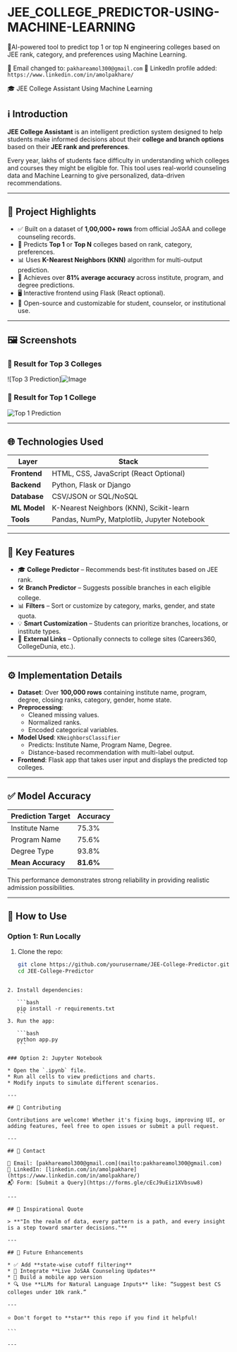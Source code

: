# JEE_COLLEGE_PREDICTOR-USING-MACHINE-LEARNING
🚀AI-powered tool to predict top 1 or top N engineering colleges based on JEE rank, category, and preferences using Machine Learning.

 📧 Email changed to: `pakhareamol300@gmail.com`
🔗 LinkedIn profile added: `https://www.linkedin.com/in/amolpakhare/`


🎓 JEE College Assistant Using Machine Learning

## ℹ️ Introduction

**JEE College Assistant** is an intelligent prediction system designed to help students make informed decisions about their **college and branch options** based on their **JEE rank and preferences**.

Every year, lakhs of students face difficulty in understanding which colleges and courses they might be eligible for. This tool uses real-world counseling data and Machine Learning to give personalized, data-driven recommendations.

---

## 🧠 Project Highlights

- ✅ Built on a dataset of **1,00,000+ rows** from official JoSAA and college counseling records.
- 🎯 Predicts **Top 1** or **Top N** colleges based on rank, category, preferences.
- 📊 Uses **K-Nearest Neighbors (KNN)** algorithm for multi-output prediction.
- 🧪 Achieves over **81% average accuracy** across institute, program, and degree predictions.
- 🖥️ Interactive frontend using Flask (React optional).
- 📂 Open-source and customizable for student, counselor, or institutional use.

---

## 🖼️ Screenshots

### 🎯 Result for Top 3 Colleges  
![Top 3 Prediction]![Image](https://github.com/user-attachments/assets/645f3e25-ebc6-4d33-b341-16b239128f5e)


### 🎯 Result for Top 1 College  
![Top 1 Prediction](https://github.com/user-attachments/assets/fc275af8-4998-412f-bb03-3eee81da946c)

---

## 🌐 Technologies Used

| Layer       | Stack                                      |
|-------------|---------------------------------------------|
| **Frontend**  | HTML, CSS, JavaScript (React Optional)     |
| **Backend**   | Python, Flask or Django                    |
| **Database**  | CSV/JSON or SQL/NoSQL                      |
| **ML Model**  | K-Nearest Neighbors (KNN), Scikit-learn    |
| **Tools**     | Pandas, NumPy, Matplotlib, Jupyter Notebook|

---

## 🌟 Key Features

- 🎓 **College Predictor** – Recommends best-fit institutes based on JEE rank.
- 🛠️ **Branch Predictor** – Suggests possible branches in each eligible college.
- 📊 **Filters** – Sort or customize by category, marks, gender, and state quota.
- 💡 **Smart Customization** – Students can prioritize branches, locations, or institute types.
- 🔗 **External Links** – Optionally connects to college sites (Careers360, CollegeDunia, etc.).

---

## ⚙️ Implementation Details

- **Dataset**: Over **100,000 rows** containing institute name, program, degree, closing ranks, category, gender, home state.
- **Preprocessing**:
  - Cleaned missing values.
  - Normalized ranks.
  - Encoded categorical variables.
- **Model Used**: `KNeighborsClassifier`
  - Predicts: Institute Name, Program Name, Degree.
  - Distance-based recommendation with multi-label output.
- **Frontend**: Flask app that takes user input and displays the predicted top colleges.

---

## ✅ Model Accuracy

| Prediction Target     | Accuracy |
|------------------------|----------|
| Institute Name         | 75.3%    |
| Program Name           | 75.6%    |
| Degree Type            | 93.8%    |
| **Mean Accuracy**      | **81.6%**|

This performance demonstrates strong reliability in providing realistic admission possibilities.

---

## 🚀 How to Use

### Option 1: Run Locally
1. Clone the repo:
   ```bash
   git clone https://github.com/yourusername/JEE-College-Predictor.git
   cd JEE-College-Predictor
````

2. Install dependencies:

   ```bash
   pip install -r requirements.txt
   ```
3. Run the app:

   ```bash
   python app.py
   ```

### Option 2: Jupyter Notebook

* Open the `.ipynb` file.
* Run all cells to view predictions and charts.
* Modify inputs to simulate different scenarios.

---

## 🤝 Contributing

Contributions are welcome! Whether it's fixing bugs, improving UI, or adding features, feel free to open issues or submit a pull request.

---

## 📧 Contact

📩 Email: [pakhareamol300@gmail.com](mailto:pakhareamol300@gmail.com)
🔗 LinkedIn: [linkedin.com/in/amolpakhare](https://www.linkedin.com/in/amolpakhare/)
📬 Form: [Submit a Query](https://forms.gle/cEcJ9uEiz1XVbsuw8)

---

## 💬 Inspirational Quote

> **"In the realm of data, every pattern is a path, and every insight is a step toward smarter decisions."**

---

## 📌 Future Enhancements

* ✅ Add **state-wise cutoff filtering**
* 🔄 Integrate **Live JoSAA Counseling Updates**
* 📱 Build a mobile app version
* 🔍 Use **LLMs for Natural Language Inputs** like: “Suggest best CS colleges under 10k rank.”

---

⭐ Don't forget to **star** this repo if you find it helpful!

```

---
